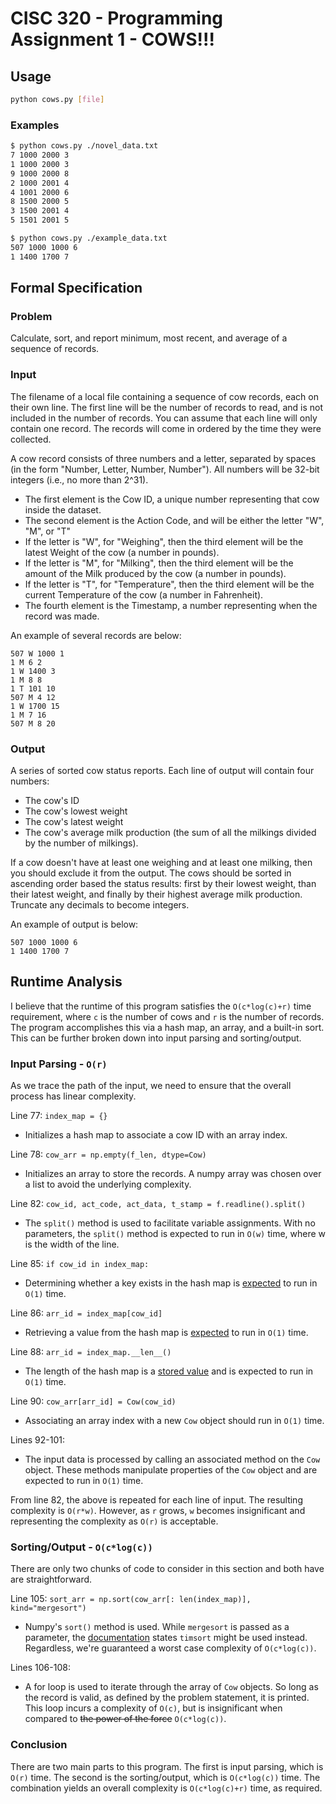 # CISC 320 - Programming Assignment 1 - COWS!!!

## Usage

```bash
python cows.py [file]
```

### Examples

```bash
$ python cows.py ./novel_data.txt
7 1000 2000 3
1 1000 2000 3
9 1000 2000 8
2 1000 2001 4
4 1001 2000 6
8 1500 2000 5
3 1500 2001 4
5 1501 2001 5
```

```bash
$ python cows.py ./example_data.txt
507 1000 1000 6
1 1400 1700 7
```

## Formal Specification

### Problem

Calculate, sort, and report minimum, most recent, and average of a sequence of records.

### Input

The filename of a local file containing a sequence of cow records, each on their own line. The first line will be the number of records to read, and is not included in the number of records. You can assume that each line will only contain one record. The records will come in ordered by the time they were collected.

A cow record consists of three numbers and a letter, separated by spaces (in the form "Number, Letter, Number, Number"). All numbers will be 32-bit integers (i.e., no more than 2^31).

- The first element is the Cow ID, a unique number representing that cow inside the dataset.
- The second element is the Action Code, and will be either the letter "W", "M", or "T"
- If the letter is "W", for "Weighing", then the third element will be the latest Weight of the cow (a number in pounds).
- If the letter is "M", for "Milking", then the third element will be the amount of the Milk produced by the cow (a number in pounds).
- If the letter is "T", for "Temperature", then the third element will be the current Temperature of the cow (a number in Fahrenheit).
- The fourth element is the Timestamp, a number representing when the record was made.

An example of several records are below:

```Text
507 W 1000 1
1 M 6 2
1 W 1400 3
1 M 8 8
1 T 101 10
507 M 4 12
1 W 1700 15
1 M 7 16
507 M 8 20
```

### Output

A series of sorted cow status reports. Each line of output will contain four numbers:

- The cow's ID
- The cow's lowest weight
- The cow's latest weight
- The cow's average milk production (the sum of all the milkings divided by the number of milkings).

If a cow doesn't have at least one weighing and at least one milking, then you should exclude it from the output. The cows should be sorted in ascending order based the status results: first by their lowest weight, than their latest weight, and finally by their highest average milk production. Truncate any decimals to become integers.

An example of output is below:

```Text
507 1000 1000 6
1 1400 1700 7
```

## Runtime Analysis

I believe that the runtime of this program satisfies the `O(c*log(c)+r)` time requirement, where `c` is the number of cows and `r` is the number of records. The program accomplishes this via a hash map, an array, and a built-in sort. This can be further broken down into input parsing and sorting/output.

### Input Parsing - `O(r)`

As we trace the path of the input, we need to ensure that the overall process has linear complexity.

Line 77: `index_map = {}`

- Initializes a hash map to associate a cow ID with an array index.

Line 78:  `cow_arr = np.empty(f_len, dtype=Cow)`

- Initializes an array to store the records. A numpy array was chosen over a list to avoid the underlying complexity.

Line 82: `cow_id, act_code, act_data, t_stamp = f.readline().split()`

- The `split()` method is used to facilitate variable assignments. With no parameters, the `split()` method is expected to run in `O(w)` time, where w is the width of the line.

Line 85: `if cow_id in index_map:`

- Determining whether a key exists in the hash map is [expected](https://wiki.python.org/moin/TimeComplexity) to run in `O(1)` time.

Line 86: `arr_id = index_map[cow_id]`

- Retrieving a value from the hash map is [expected](https://wiki.python.org/moin/TimeComplexity) to run in `O(1)` time.

Line 88: `arr_id = index_map.__len__()`

- The length of the hash map is a [stored value](https://www.geeksforgeeks.org/internal-working-of-the-len-function-in-python) and is expected to run in `O(1)` time.

Line 90: `cow_arr[arr_id] = Cow(cow_id)`

- Associating an array index with a new `Cow` object should run in `O(1)` time.

Lines 92-101:

- The input data is processed by calling an associated method on the `Cow` object. These methods manipulate properties of the `Cow` object and are expected to run in `O(1)` time.

From line 82, the above is repeated for each line of input. The resulting complexity is `O(r*w)`. However, as `r` grows, `w` becomes insignificant and representing the complexity as `O(r)` is acceptable.

### Sorting/Output  - `O(c*log(c))`

There are only two chunks of code to consider in this section and both have are straightforward.

Line 105: `sort_arr = np.sort(cow_arr[: len(index_map)], kind="mergesort")`

- Numpy's `sort()` method is used. While `mergesort` is passed as a parameter, the [documentation](https://numpy.org/doc/stable/reference/generated/numpy.sort.html) states `timsort` might be used instead. Regardless, we're guaranteed a worst case complexity of `O(c*log(c))`.

Lines 106-108:

- A for loop is used to iterate through the array of `Cow` objects. So long as the record is valid, as defined by the problem statement, it is printed. This loop incurs a complexity of `O(c)`, but is insignificant when compared to ~~the power of the force~~ `O(c*log(c))`.

### Conclusion

There are two main parts to this program. The first is input parsing, which is `O(r)` time. The second is the sorting/output, which is `O(c*log(c))` time. The combination yields an overall complexity is `O(c*log(c)+r)` time, as required.
